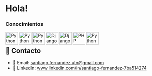 # Hola!

### Conocimientos

<img align="left" alt="Python" width="40px" src="https://miro.medium.com/v2/resize:fit:512/1*W3ZHer9j6Cxzh78m0jLLdw.png" />
<img align="left" alt="Python" width="40px" src="https://upload.wikimedia.org/wikipedia/commons/4/4c/Typescript_logo_2020.svg" />
<img align="left" alt="Python" width="40px" src="https://upload.wikimedia.org/wikipedia/commons/thumb/c/cf/Angular_full_color_logo.svg/640px-Angular_full_color_logo.svg.png" />
<img align="left" alt="Django" width="40px" src="https://upload.wikimedia.org/wikipedia/commons/thumb/c/c3/Python-logo-notext.svg/800px-Python-logo-notext.svg.png"/>
<img align="left" alt="Django" width="40px" src="https://batisteo.gallerycdn.vsassets.io/extensions/batisteo/vscode-django/1.10.0/1645525785595/Microsoft.VisualStudio.Services.Icons.Default"/>
<img align="left" alt="PHP" width="40px" src="https://cdn-icons-png.flaticon.com/512/919/919830.png" />
<img align="left" alt="Python" width="40px" src="https://www.aldw.com.es/wp-content/uploads/2022/07/Laravel-Madrid.png" />
<br>


## 📎 Contacto
- 📧 Email: santiago.fernandez.utn@gmail.com
- 🔗 LinkedIn: www.linkedin.com/in/santiago-fernandez-7ba514274
<!-- - 🌐 Sitio web: [www.tusitio.com](https://www.tusitio.com) -> 


